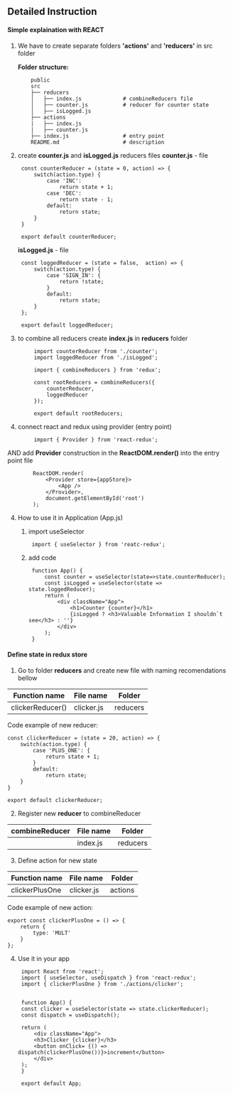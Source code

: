 ## Detailed Instruction

#### Simple explaination with REACT

1)  We have to create separate folders **'actions'** and **'reducers'** in src folder

    **Folder structure:**

            public
            src
            ├── reducers
            │   ├── index.js             # combineReducers file
            │   ├── counter.js           # reducer for counter state
            │   ├── isLogged.js      
            ├── actions
            |   ├── index.js
            |   ├── counter.js 
            ├── index.js                 # entry point
            README.md                    # description

2) create **counter.js** and **isLogged.js** reducers files
    **counter.js** - file

        const counterReducer = (state = 0, action) => {
            switch(action.type) {
                case 'INC':
                    return state + 1;
                case 'DEC':
                    return state - 1;
                default:
                    return state;    
            }
        }
        
        export default counterReducer;

    **isLogged.js** - file

        const loggedReducer = (state = false,  action) => {
            switch(action.type) {
                case 'SIGN_IN': {
                    return !state;
                }
                default:
                    return state;
            }
        };

        export default loggedReducer;    

3) to combine all reducers create **index.js** in **reducers** folder

            import counterReducer from './counter';
            import loggedReducer from './isLogged';

            import { combineReducers } from 'redux';

            const rootReducers = combineReducers({
                counterReducer,
                loggedReducer
            });

            export default rootReducers;

3) connect react and redux using provider (entry point)

            import { Provider } from 'react-redux';

AND add **Provider** construction in the **ReactDOM.render()** into the entry point file

            ReactDOM.render(
                <Provider store={appStore}>
                    <App />
                </Provider>, 
                document.getElementById('root')
            );

4) How to use it in Application (App.js)

    1. import useSelector

            import { useSelector } from 'reatc-redux';
    
    2. add code

            function App() {
                const counter = useSelector(state=>state.counterReducer);
                const isLogged = useSelector(state => state.loggedReducer);
                return (
                    <div className="App">
                        <h1>Counter {counter}</h1>
                        {isLogged ? <h3>Valuable Information I shouldn`t see</h3> : ''}
                    </div>
                );
            }

#### Define state in redux store

1) Go to folder **reducers** and create new file with naming recomendations bellow
    
| Function name  | File name | Folder
|-----------|-------------|-------------|
| clickerReducer() | clicker.js | reducers

Code example of new reducer:

    const clickerReducer = (state = 20, action) => {
        switch(action.type) {
            case 'PLUS_ONE': {
                return state + 1;
            }
            default:
                return state;
        }
    }

    export default clickerReducer;

2) Register new **reducer** to combineReducer 

| combineReducer  | File name | Folder
|-----------|-------------|-------------|
|           | index.js | reducers

3) Define action for new state

| Function name  | File name | Folder
|-----------|-------------|-------------|
| clickerPlusOne | clicker.js | actions

Code example of new action:

    export const clickerPlusOne = () => {
        return {
            type: 'MULT'
        }
    };

4) Use it in your app

        import React from 'react';
        import { useSelector, useDispatch } from 'react-redux';
        import { clickerPlusOne } from './actions/clicker';


        function App() {
        const clicker = useSelector(state => state.clickerReducer);
        const dispatch = useDispatch();

        return (
            <div className="App">
            <h3>Clicker {clicker}</h3>
            <button onClick= {() => dispatch(clickerPlusOne())}>increment</button>
            </div>
        );
        }

        export default App; 
